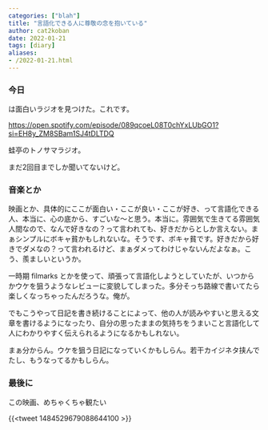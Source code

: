 ```yaml
---
categories: ["blah"]
title: "言語化できる人に尊敬の念を抱いている"
author: cat2koban
date: 2022-01-21
tags: [diary]
aliases:
- /2022-01-21.html
---
```


### 今日

は面白いラジオを見つけた。これです。

https://open.spotify.com/episode/089qcoeL08T0chYxLUbGO1?si=EH8y_ZM8SBam1SJ4tDLTDQ

蛙亭のトノサマラジオ。

まだ2回目までしか聞いてないけど。

### 音楽とか

映画とか、具体的にここが面白い・ここが良い・ここが好き、って言語化できる人、本当に、心の底から、すごいな〜と思う。本当に。雰囲気で生きてる雰囲気人間なので、なんで好きなの？って言われても、好きだからとしか言えない。まぁシンプルにボキャ貧かもしれないな。そうです、ボキャ貧です。好きだから好きでダメなの？って言われるけど、まぁダメってわけじゃないんだよなぁ。こう、羨ましいというか。

一時期 filmarks とかを使って、頑張って言語化しようとしていたが、いつからかウケを狙うようなレビューに変貌してしまった。多分そっち路線で書いてたら楽しくなっちゃったんだろうな。俺が。

でもこうやって日記を書き続けることによって、他の人が読みやすいと思える文章を書けるようになったり、自分の思ったままの気持ちをうまいこと言語化して人にわかりやすく伝えられるようになるかもしれない。

まぁ分からん。ウケを狙う日記になっていくかもしらん。若干カイジネタ挟んでたし、もうなってるかもしらん。

### 最後に

この映画、めちゃくちゃ観たい

{{<tweet 1484529679088644100 >}}
